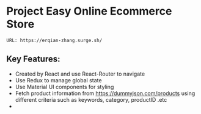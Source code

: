 # Project Easy Online Ecommerce Store
    URL: https://erqian-zhang.surge.sh/ 
## Key Features:


- Created by React and use React-Router to navigate
- Use Redux to manage global state
- Use Material UI components for styling
- Fetch product information from https://dummyjson.com/products using different criteria such as keywords, category, productID .etc
-